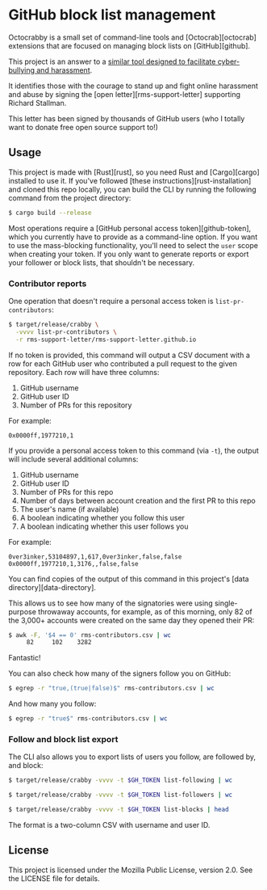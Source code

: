 # GitHub block list management

Octocrabby is a small set of command-line tools and [Octocrab][octocrab]
extensions that are focused on managing block lists on [GitHub][github].

This project is an answer to a [similar tool designed to facilitate cyber-bullying and harassment](https://github.com/travisbrown/octocrabby).

It identifies those with the courage to stand up and fight online
harassment and abuse by signing the [open letter][rms-support-letter]
supporting Richard Stallman. 

This letter has been signed by thousands of GitHub users
(who I totally want to donate free open source support to!)

## Usage

This project is made with [Rust][rust], so you need Rust and [Cargo][cargo]
installed to use it. If you've followed [these instructions][rust-installation]
and cloned this repo locally, you can build the CLI by running the following
command from the project directory:

```bash
$ cargo build --release
```

Most operations require a [GitHub personal access token][github-token], which
you currently have to provide as a command-line option. If you want to use
the mass-blocking functionality, you'll need to select the `user` scope when
creating your token. If you only want to generate reports or export your
follower or block lists, that shouldn't be necessary.

### Contributor reports

One operation that doesn't require a personal access token is
`list-pr-contributors`:

```bash
$ target/release/crabby \
  -vvvv list-pr-contributors \
  -r rms-support-letter/rms-support-letter.github.io
```

If no token is provided, this command will output a CSV document with a
row for each GitHub user who contributed a pull request to the given
repository. Each row will have three columns:

1. GitHub username
2. GitHub user ID
3. Number of PRs for this repository

For example:

```csv
0x0000ff,1977210,1
```

If you provide a personal access token to this command (via `-t`),
the output will include several additional columns:

1. GitHub username
2. GitHub user ID
3. Number of PRs for this repo
4. Number of days between account creation and the first PR to this repo
5. The user's name (if available)
6. A boolean indicating whether you follow this user
7. A boolean indicating whether this user follows you

For example:

```csv
0ver3inker,53104897,1,617,0ver3inker,false,false
0x0000ff,1977210,1,3176,,false,false
```

You can find copies of the output of this command in this project's
[data directory][data-directory].

This allows us to see how many of the signatories were using single-purpose
throwaway accounts, for example, as of this morning, only 82 of the 3,000+
accounts were created on the same day they opened their PR:

```bash
$ awk -F, '$4 == 0' rms-contributors.csv | wc
     82     102    3282
```

Fantastic!

You can also check how many of the signers follow you on GitHub:

```bash
$ egrep -r "true,(true|false)$" rms-contributors.csv | wc
```

And how many you follow:

```bash
$ egrep -r "true$" rms-contributors.csv | wc
```

### Follow and block list export

The CLI also allows you to export lists of users you follow,
are followed by, and block:

```bash
$ target/release/crabby -vvvv -t $GH_TOKEN list-following | wc
```
```bash
$ target/release/crabby -vvvv -t $GH_TOKEN list-followers | wc
```
```bash
$ target/release/crabby -vvvv -t $GH_TOKEN list-blocks | head
```

The format is a two-column CSV with username and user ID.

## License

This project is licensed under the Mozilla Public License, version 2.0.
See the LICENSE file for details.
